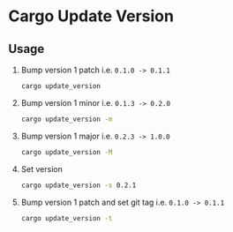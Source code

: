 # Cargo Update Version

## Usage

1. Bump version 1 patch i.e. `0.1.0 -> 0.1.1`

    ```bash
    cargo update_version 
    ```

2. Bump version 1 minor i.e. `0.1.3 -> 0.2.0`

    ```bash
    cargo update_version -m
    ```

3. Bump version 1 major i.e. `0.2.3 -> 1.0.0`

    ```bash
    cargo update_version -M
    ```

4. Set version

    ```bash
    cargo update_version -s 0.2.1
    ```

5. Bump version 1 patch and set git tag i.e. `0.1.0 -> 0.1.1`

    ```bash
    cargo update_version -t
    ```
